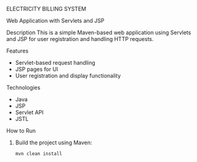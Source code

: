 ELECTRICITY BILLING SYSTEM

Web Application with Servlets and JSP

Description
This is a simple Maven-based web application using Servlets and JSP for user registration and handling HTTP requests.

Features
- Servlet-based request handling
- JSP pages for UI
- User registration and display functionality

Technologies
- Java
- JSP
- Servlet API
- JSTL

How to Run
1. Build the project using Maven:
   ```sh
   mvn clean install
